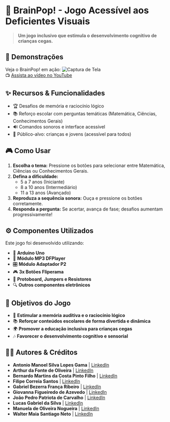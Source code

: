 # 🧠 BrainPop! - Jogo Acessível aos Deficientes Visuais

> **Um jogo inclusivo que estimula o desenvolvimento cognitivo de crianças cegas.**

## 🎥 Demonstrações

Veja o BrainPop! em ação:
![Captura de Tela](https://via.placeholder.com/800x400)  
📺 [Assista ao vídeo no YouTube](https://youtube.com/)

## ✨ Recursos & Funcionalidades

- 🏆 Desafios de memória e raciocínio lógico
- 📚 Reforço escolar com perguntas temáticas (Matemática, Ciências, Conhecimentos Gerais)
- 🔊 Comandos sonoros e interface acessível
- 👦 Público-alvo: crianças e jovens (acessível para todos)

## 🎮 Como Usar

1. **Escolha o tema:** Pressione os botões para selecionar entre Matemática, Ciências ou Conhecimentos Gerais.
2. **Defina a dificuldade:**
   - 5 a 7 anos (Iniciante)
   - 8 a 10 anos (Intermediário)
   - 11 a 13 anos (Avançado)
3. **Reproduza a sequência sonora:** Ouça e pressione os botões corretamente.
4. **Responda a pergunta:** Se acertar, avança de fase; desafios aumentam progressivamente!

## ⚙️ Componentes Utilizados

Este jogo foi desenvolvido utilizando:

- 🔌 **Arduíno Uno**
- 🎵 **Módulo MP3 DFPlayer**
- 🎛 **Módulo Adaptador P2**
- 🎮 **3x Botões Fliperama**
- 🔌 **Protoboard, Jumpers e Resistores**
- 🔍 **Outros componentes eletrônicos**

## 📜 Objetivos do Jogo

- 🧠 **Estimular a memória auditiva e o raciocínio lógico**
- 📚 **Reforçar conteúdos escolares de forma divertida e dinâmica**
- 🌍 **Promover a educação inclusiva para crianças cegas**
- 🎶 **Favorecer o desenvolvimento cognitivo e sensorial**


## 👨‍💻 Autores & Créditos

- **Antonio Manoel Silva Lopes Gama** | [LinkedIn]()
- **Arthur da Fonte de Oliveira** | [LinkedIn](http://www.linkedin.com/in/arthur-da-fonte-de-oliveira-884496363)
- **Bernardo Martins da Costa Pinto Filho** | [LinkedIn](https://www.linkedin.com/in/bernardomcpf)
- **Filipe Correia Santos** | [LinkedIn]()
- **Gabriel Bezerra França Ribeiro** | [LinkedIn]()
- **Giovanna Figueiredo de Azevedo** | [LinkedIn]()
- **João Pedro Patriota de Carvalho** | [LinkedIn](https://www.linkedin.com/in/-joao-pedro)
- **Lucas Gabriel da Silva** | [LinkedIn](https://www.linkedin.com/in/lucas-gabriel-1005a2367?trk=contact-info)
- **Manuela de Oliveira Nogueira** | [LinkedIn](https://www.linkedin.com/in/manuela-nogueira-30045a359?utm_source=share&utm_campaign=share_via&utm_content=profile&utm_medium=android_app)
- **Walter Maia Santiago Neto** | [LinkedIn](https://www.linkedin.com/in/walter-maia-1287a1238?utm_source=share&utm_campaign=share_via&utm_content=profile&utm_medium=ios_app)